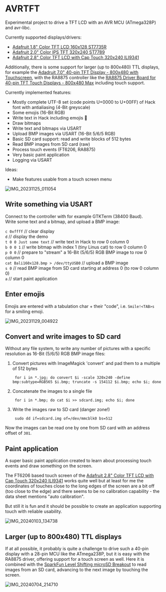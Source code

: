 # AVRTFT

Experimental project to drive a TFT LCD with an AVR MCU (ATmega328P) and avr-libc.  

Currently supported displays/drivers:

* [Adafruit 1.8" Color TFT LCD 160x128 ST7735R](https://www.adafruit.com/product/358)
* [Adafruit 2.0" Color IPS TFT 320x240 ST7789](https://www.adafruit.com/product/4311)
* [Adafruit 2.8" Color TFT LCD with Cap Touch 320x240 ILI9341](https://www.adafruit.com/product/2090)

Additionally, there is some support for larger (up to 800x480) TTL displays, for example the
[Adadruit 7.0" 40-pin TFT Display - 800x480 with Touchscreen](https://www.adafruit.com/product/2354),
with the RA8875 controller like the
[RA8875 Driver Board for 40-pin TFT Touch Displays - 800x480 Max](https://www.adafruit.com/product/1590) 
including touch support.

Currently implemented features:

* Mostly complete UTF-8 set (code points U+0000 to U+00FF) of Hack font
  with antialiasing (4-Bit greyscale)
* Some emojis (16-Bit RGB)
* Write text in Hack including emojis 🙂
* Draw bitmaps
* Write text and bitmaps via USART
* Upload BMP images via USART (16-Bit 5/6/5 RGB)
* Basic SD card support: read and write blocks of 512 bytes
* Read BMP images from SD card (raw)
* Process touch events (FT6206, RA8875)
* Very basic paint application
* Logging via USART

Ideas:

* Make features usable from a touch screen menu

![IMG_20231125_011054](https://github.com/gitdode/avrtft/assets/11530253/cd3d94eb-fb16-4d78-9eaa-bebfec8f8ef7)

## Write something via USART

Connect to the controller with for example GTKTerm (38400 Baud).  
Write some text and a bitmap, and upload a BMP image:

`c 0xffff` // clear display  
`d` // display the demo  
`t 0 0 Just some text` // write text in Hack to row 0 column 0  
`b 0 0 1` // write bitmap with index 1 (tiny Linus cat) to row 0 column 0  
`p 0 0` // prepare to "stream" a 16-Bit (5/6/5) RGB BMP image to row 0 column 0    
`cat Bali160x128.bmp > /dev/ttyUSB0` // upload a BMP image  
`s 0` // read BMP image from SD card starting at address 0 (to row 0 column 0)  
`a` // start paint application

## Enter emojis

Emojis are entered with a tabulation char + their "code", i.e. `Smile!<TAB>s` for a smiling emoji.

![IMG_20231129_004922](https://github.com/gitdode/avrtft/assets/11530253/3a6cbcdd-d004-48d9-a227-ba21f91dac0b)

## Convert and write images to SD card

Without any file system, to write any number of pictures with a specific 
resolution as 16-Bit (5/6/5) RGB BMP image files:

1. Convert pictures with ImageMagick 'convert' and pad them to a multiple of 
512 bytes

        for i in *.jpg; do convert $i -scale 320x240 -define bmp:subtype=RGB565 $i.bmp; truncate -s 154112 $i.bmp; echo $i; done

2. Concatenate the images to a single file

        for i in *.bmp; do cat $i >> sdcard.img; echo $i; done

3. Write the images raw to SD card (danger zone!)

        sudo dd if=sdcard.img of=/dev/mmcblk0 bs=512

Now the images can be read one by one from SD card with an address offset of `301`.

## Paint application

A super basic paint application created to learn about processing touch events 
and draw something on the screen.  

The FT6206 based touch screen of the 
[Adafruit 2.8" Color TFT LCD with Cap Touch 320x240 ILI9341](https://www.adafruit.com/product/2090)
works quite well but at least for me the coordinates of touches close to the 
long edges of the screen are a bit off (too close to the edge) and there seems 
to be no calibration capability - the data sheet mentions "auto calibration".

But still it is fun and it should be possible to create an application 
supporting touch with reliable usability. 

![IMG_20240103_134738](https://github.com/gitdode/avrtft/assets/11530253/5e9947cc-e236-49e7-a06b-1dbfffa304b7)

## Larger (up to 800x480) TTL displays

If at all possible, it probably is quite a challenge to drive such a 40-pin display with a 28-pin 
MCU like the ATmega238P, but it is easy with the RA8875 driver, offering support for a touch screen 
as well. Here it is combined with the [SparkFun Level Shifting microSD Breakout](https://www.sparkfun.com/products/13743) 
to read images from an SD card, advancing to the next image by touching the screen.

![IMG_20240704_214710](https://github.com/gitdode/avrtft/assets/11530253/a09af16d-0dcf-4c1f-a8d6-0fb965b75fda)

